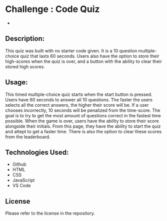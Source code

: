 # Challenge : Code Quiz
-
## Description:
This quiz was built with no starter code given. It is a 10 question multiple-choice quiz that lasts 60 seconds. Users also have the option to store their high-scores when the quiz is over, and a button with the ability to clear their stored high scores.

## Usage: 
This timed multiple-choice quiz starts when the start button is pressed. Users have 60 seconds to answer all 10 questions. The faster the users selects all the correct answers, the higher their score will be. If a user chooses incorrectly, 10 seconds will be penalized from the time-score. The goal is to try to get the most amount of questions correct in the fastest time possible.
When the game is over, users have the ability to store their score alongside their initials. From this page, they have the ability to start the quiz and attept to get a faster time. There is also the option to clear these scores from the leaderboard.

## Technologies Used:
* Github
* HTML
* CSS
* JavaScript
* VS Code

## License 
Please refer to the license in the repository.

